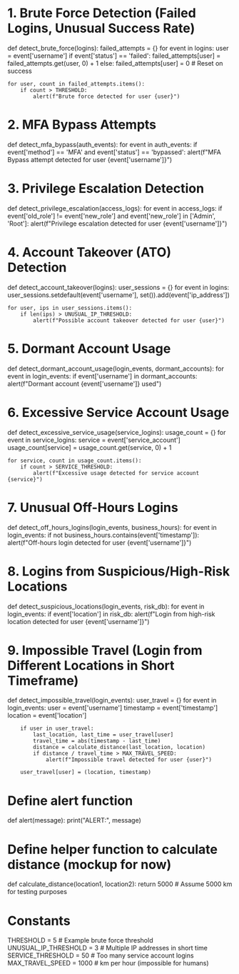 # 1. Brute Force Detection (Failed Logins, Unusual Success Rate)
def detect_brute_force(logins):
    failed_attempts = {}
    for event in logins:
        user = event['username']
        if event['status'] == 'failed':
            failed_attempts[user] = failed_attempts.get(user, 0) + 1
        else:
            failed_attempts[user] = 0  # Reset on success
    
    for user, count in failed_attempts.items():
        if count > THRESHOLD:
            alert(f"Brute force detected for user {user}")

# 2. MFA Bypass Attempts
def detect_mfa_bypass(auth_events):
    for event in auth_events:
        if event['method'] == 'MFA' and event['status'] == 'bypassed':
            alert(f"MFA Bypass attempt detected for user {event['username']}")

# 3. Privilege Escalation Detection
def detect_privilege_escalation(access_logs):
    for event in access_logs:
        if event['old_role'] != event['new_role'] and event['new_role'] in ['Admin', 'Root']:
            alert(f"Privilege escalation detected for user {event['username']}")

# 4. Account Takeover (ATO) Detection
def detect_account_takeover(logins):
    user_sessions = {}
    for event in logins:
        user_sessions.setdefault(event['username'], set()).add(event['ip_address'])
    
    for user, ips in user_sessions.items():
        if len(ips) > UNUSUAL_IP_THRESHOLD:
            alert(f"Possible account takeover detected for user {user}")

# 5. Dormant Account Usage
def detect_dormant_account_usage(login_events, dormant_accounts):
    for event in login_events:
        if event['username'] in dormant_accounts:
            alert(f"Dormant account {event['username']} used")

# 6. Excessive Service Account Usage
def detect_excessive_service_usage(service_logins):
    usage_count = {}
    for event in service_logins:
        service = event['service_account']
        usage_count[service] = usage_count.get(service, 0) + 1
    
    for service, count in usage_count.items():
        if count > SERVICE_THRESHOLD:
            alert(f"Excessive usage detected for service account {service}")

# 7. Unusual Off-Hours Logins
def detect_off_hours_logins(login_events, business_hours):
    for event in login_events:
        if not business_hours.contains(event['timestamp']):
            alert(f"Off-hours login detected for user {event['username']}")

# 8. Logins from Suspicious/High-Risk Locations
def detect_suspicious_locations(login_events, risk_db):
    for event in login_events:
        if event['location'] in risk_db:
            alert(f"Login from high-risk location detected for user {event['username']}")

# 9. Impossible Travel (Login from Different Locations in Short Timeframe)
def detect_impossible_travel(login_events):
    user_travel = {}
    for event in login_events:
        user = event['username']
        timestamp = event['timestamp']
        location = event['location']
        
        if user in user_travel:
            last_location, last_time = user_travel[user]
            travel_time = abs(timestamp - last_time)
            distance = calculate_distance(last_location, location)
            if distance / travel_time > MAX_TRAVEL_SPEED:
                alert(f"Impossible travel detected for user {user}")
        
        user_travel[user] = (location, timestamp)

# Define alert function
def alert(message):
    print("ALERT:", message)

# Define helper function to calculate distance (mockup for now)
def calculate_distance(location1, location2):
    return 5000  # Assume 5000 km for testing purposes

# Constants
THRESHOLD = 5  # Example brute force threshold
UNUSUAL_IP_THRESHOLD = 3  # Multiple IP addresses in short time
SERVICE_THRESHOLD = 50  # Too many service account logins
MAX_TRAVEL_SPEED = 1000  # km per hour (impossible for humans)